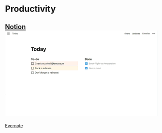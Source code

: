 # Productivity

## [Notion](https://www.notion.so/)![Image of Notion](images/productivity/notion_app.gif)

[Evernote](https://evernote.com/)
